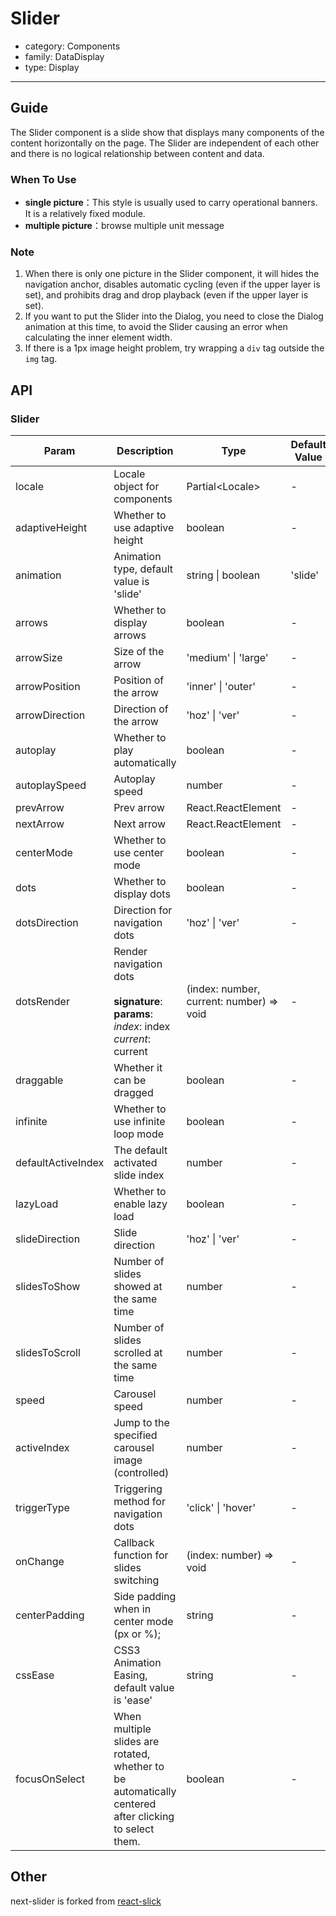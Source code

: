 # Slider

-   category: Components
-   family: DataDisplay
-   type: Display

---

## Guide

The Slider component is a slide show that displays many components of the content horizontally on the page.
The Slider are independent of each other and there is no logical relationship between content and data.

### When To Use

-   **single picture**：This style is usually used to carry operational banners. It is a relatively fixed module.
-   **multiple picture**：browse multiple unit message

### Note

1. When there is only one picture in the Slider component, it will hides the navigation anchor, disables automatic cycling (even if the upper layer is set), and prohibits drag and drop playback (even if the upper layer is set).
2. If you want to put the Slider into the Dialog, you need to close the Dialog animation at this time, to avoid the Slider causing an error when calculating the inner element width.
3. If there is a 1px image height problem, try wrapping a `div` tag outside the `img` tag.

## API

### Slider

| Param              | Description                                                                                              | Type                                     | Default Value | Required |
| ------------------ | -------------------------------------------------------------------------------------------------------- | ---------------------------------------- | ------------- | -------- |
| locale             | Locale object for components                                                                             | Partial\<Locale>                         | -             |          |
| adaptiveHeight     | Whether to use adaptive height                                                                           | boolean                                  | -             |          |
| animation          | Animation type, default value is 'slide'                                                                 | string \| boolean                        | 'slide'       |          |
| arrows             | Whether to display arrows                                                                                | boolean                                  | -             |          |
| arrowSize          | Size of the arrow                                                                                        | 'medium' \| 'large'                      | -             |          |
| arrowPosition      | Position of the arrow                                                                                    | 'inner' \| 'outer'                       | -             |          |
| arrowDirection     | Direction of the arrow                                                                                   | 'hoz' \| 'ver'                           | -             |          |
| autoplay           | Whether to play automatically                                                                            | boolean                                  | -             |          |
| autoplaySpeed      | Autoplay speed                                                                                           | number                                   | -             |          |
| prevArrow          | Prev arrow                                                                                               | React.ReactElement                       | -             |          |
| nextArrow          | Next arrow                                                                                               | React.ReactElement                       | -             |          |
| centerMode         | Whether to use center mode                                                                               | boolean                                  | -             |          |
| dots               | Whether to display dots                                                                                  | boolean                                  | -             |          |
| dotsDirection      | Direction for navigation dots                                                                            | 'hoz' \| 'ver'                           | -             |          |
| dotsRender         | Render navigation dots<br/><br/>**signature**:<br/>**params**:<br/>_index_: index<br/>_current_: current | (index: number, current: number) => void | -             |          |
| draggable          | Whether it can be dragged                                                                                | boolean                                  | -             |          |
| infinite           | Whether to use infinite loop mode                                                                        | boolean                                  | -             |          |
| defaultActiveIndex | The default activated slide index                                                                        | number                                   | -             |          |
| lazyLoad           | Whether to enable lazy load                                                                              | boolean                                  | -             |          |
| slideDirection     | Slide direction                                                                                          | 'hoz' \| 'ver'                           | -             |          |
| slidesToShow       | Number of slides showed at the same time                                                                 | number                                   | -             |          |
| slidesToScroll     | Number of slides scrolled at the same time                                                               | number                                   | -             |          |
| speed              | Carousel speed                                                                                           | number                                   | -             |          |
| activeIndex        | Jump to the specified carousel image (controlled)                                                        | number                                   | -             |          |
| triggerType        | Triggering method for navigation dots                                                                    | 'click' \| 'hover'                       | -             |          |
| onChange           | Callback function for slides switching                                                                   | (index: number) => void                  | -             |          |
| centerPadding      | Side padding when in center mode (px or %);                                                              | string                                   | -             |          |
| cssEase            | CSS3 Animation Easing, default value is 'ease'                                                           | string                                   | -             |          |
| focusOnSelect      | When multiple slides are rotated, whether to be automatically centered after clicking to select them.    | boolean                                  | -             |          |

## Other

next-slider is forked from [react-slick](https://github.com/akiran/react-slick)
